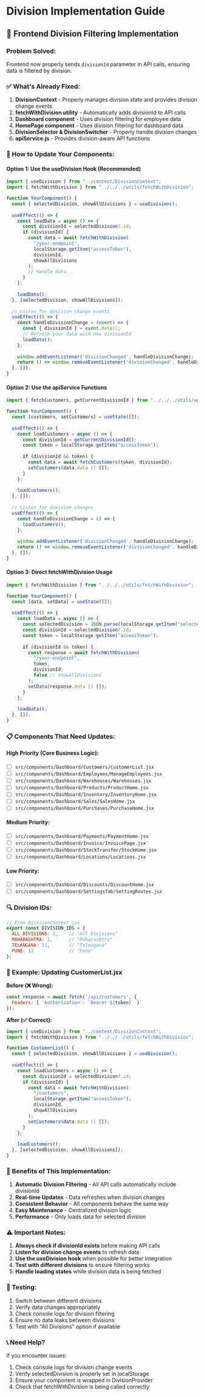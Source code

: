 # Division Implementation Guide

## 🎯 **Frontend Division Filtering Implementation**

### **Problem Solved:**
Frontend now properly sends `divisionId` parameter in API calls, ensuring data is filtered by division.

### **✅ What's Already Fixed:**

1. **DivisionContext** - Properly manages division state and provides division change events
2. **fetchWithDivision utility** - Automatically adds divisionId to API calls
3. **Dashboard component** - Uses division filtering for employee data
4. **HomePage component** - Uses division filtering for dashboard data
5. **DivisionSelector & DivisionSwitcher** - Properly handle division changes
6. **apiService.js** - Provides division-aware API functions

### **🔧 How to Update Your Components:**

#### **Option 1: Use the useDivision Hook (Recommended)**

```javascript
import { useDivision } from "../context/DivisionContext";
import { fetchWithDivision } from "../../../utils/fetchWithDivision";

function YourComponent() {
  const { selectedDivision, showAllDivisions } = useDivision();
  
  useEffect(() => {
    const loadData = async () => {
      const divisionId = selectedDivision?.id;
      if (divisionId) {
        const data = await fetchWithDivision(
          "/your-endpoint",
          localStorage.getItem("accessToken"),
          divisionId,
          showAllDivisions
        );
        // Handle data...
      }
    };
    
    loadData();
  }, [selectedDivision, showAllDivisions]);
  
  // Listen for division change events
  useEffect(() => {
    const handleDivisionChange = (event) => {
      const { divisionId } = event.detail;
      // Refresh your data with new divisionId
      loadData();
    };
    
    window.addEventListener('divisionChanged', handleDivisionChange);
    return () => window.removeEventListener('divisionChanged', handleDivisionChange);
  }, []);
}
```

#### **Option 2: Use the apiService Functions**

```javascript
import { fetchCustomers, getCurrentDivisionId } from "../../../utils/apiService";

function YourComponent() {
  const [customers, setCustomers] = useState([]);
  
  useEffect(() => {
    const loadCustomers = async () => {
      const divisionId = getCurrentDivisionId();
      const token = localStorage.getItem("accessToken");
      
      if (divisionId && token) {
        const data = await fetchCustomers(token, divisionId);
        setCustomers(data.data || []);
      }
    };
    
    loadCustomers();
  }, []);
  
  // Listen for division changes
  useEffect(() => {
    const handleDivisionChange = () => {
      loadCustomers();
    };
    
    window.addEventListener('divisionChanged', handleDivisionChange);
    return () => window.removeEventListener('divisionChanged', handleDivisionChange);
  }, []);
}
```

#### **Option 3: Direct fetchWithDivision Usage**

```javascript
import { fetchWithDivision } from "../../../utils/fetchWithDivision";

function YourComponent() {
  const [data, setData] = useState([]);
  
  useEffect(() => {
    const loadData = async () => {
      const selectedDivision = JSON.parse(localStorage.getItem("selectedDivision"));
      const divisionId = selectedDivision?.id;
      const token = localStorage.getItem("accessToken");
      
      if (divisionId && token) {
        const response = await fetchWithDivision(
          "/your-endpoint",
          token,
          divisionId,
          false // showAllDivisions
        );
        setData(response.data || []);
      }
    };
    
    loadData();
  }, []);
}
```

### **📋 Components That Need Updates:**

#### **High Priority (Core Business Logic):**
- [ ] `src/components/Dashboard/Customers/CustomerList.jsx`
- [ ] `src/components/Dashboard/Employees/ManageEmployees.jsx`
- [ ] `src/components/Dashboard/Warehouses/Warehouses.jsx`
- [ ] `src/components/Dashboard/Products/ProductHome.jsx`
- [ ] `src/components/Dashboard/Inventory/InventoryHome.jsx`
- [ ] `src/components/Dashboard/Sales/SalesHome.jsx`
- [ ] `src/components/Dashboard/Purchases/PurchaseHome.jsx`

#### **Medium Priority:**
- [ ] `src/components/Dashboard/Payments/PaymentHome.jsx`
- [ ] `src/components/Dashboard/Invoice/InvoicePage.jsx`
- [ ] `src/components/Dashboard/StockTransfer/StockHome.jsx`
- [ ] `src/components/Dashboard/Locations/Locations.jsx`

#### **Low Priority:**
- [ ] `src/components/Dashboard/Discounts/DiscountHome.jsx`
- [ ] `src/components/Dashboard/SettingsTab/SettingRoutes.jsx`

### **🔍 Division IDs:**

```javascript
// From DivisionContext.jsx
export const DIVISION_IDS = {
  ALL_DIVISIONS: 1,    // "All Divisions"
  MAHARASHTRA: 2,      // "Maharashtra"
  TELANGANA: 11,       // "Telangana"
  PUNE: 12             // "Pune"
};
```

### **📝 Example: Updating CustomerList.jsx**

**Before (❌ Wrong):**
```javascript
const response = await fetch('/api/customers', {
  headers: { 'Authorization': `Bearer ${token}` }
});
```

**After (✅ Correct):**
```javascript
import { useDivision } from "../context/DivisionContext";
import { fetchWithDivision } from "../../../utils/fetchWithDivision";

function CustomerList() {
  const { selectedDivision, showAllDivisions } = useDivision();
  
  useEffect(() => {
    const loadCustomers = async () => {
      const divisionId = selectedDivision?.id;
      if (divisionId) {
        const data = await fetchWithDivision(
          "/customers",
          localStorage.getItem("accessToken"),
          divisionId,
          showAllDivisions
        );
        setCustomers(data.data || []);
      }
    };
    
    loadCustomers();
  }, [selectedDivision, showAllDivisions]);
}
```

### **🚀 Benefits of This Implementation:**

1. **Automatic Division Filtering** - All API calls automatically include divisionId
2. **Real-time Updates** - Data refreshes when division changes
3. **Consistent Behavior** - All components behave the same way
4. **Easy Maintenance** - Centralized division logic
5. **Performance** - Only loads data for selected division

### **⚠️ Important Notes:**

1. **Always check if divisionId exists** before making API calls
2. **Listen for division change events** to refresh data
3. **Use the useDivision hook** when possible for better integration
4. **Test with different divisions** to ensure filtering works
5. **Handle loading states** while division data is being fetched

### **🧪 Testing:**

1. Switch between different divisions
2. Verify data changes appropriately
3. Check console logs for division filtering
4. Ensure no data leaks between divisions
5. Test with "All Divisions" option if available

### **📞 Need Help?**

If you encounter issues:
1. Check console logs for division change events
2. Verify selectedDivision is properly set in localStorage
3. Ensure your component is wrapped in DivisionProvider
4. Check that fetchWithDivision is being called correctly 